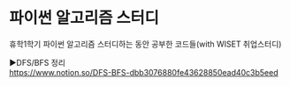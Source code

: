 # 파이썬 알고리즘 스터디
휴학1학기 파이썬 알고리즘 스터디하는 동안 공부한 코드들(with WISET 취업스터디)

▶DFS/BFS 정리<br>
https://www.notion.so/DFS-BFS-dbb3076880fe43628850ead40c3b5eed
